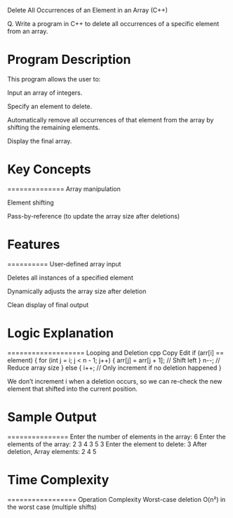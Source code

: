 Delete All Occurrences of an Element in an Array (C++)

Q. Write a program in C++ to delete all occurrences of a specific element from an array.



Program Description
===================
This program allows the user to:

Input an array of integers.

Specify an element to delete.

Automatically remove all occurrences of that element from the array by shifting the remaining elements.

Display the final array.



# Key Concepts
==============
Array manipulation

Element shifting

Pass-by-reference (to update the array size after deletions)



# Features
==========
User-defined array input

Deletes all instances of a specified element

Dynamically adjusts the array size after deletion

Clean display of final output



# Logic Explanation
===================
Looping and Deletion
cpp
Copy
Edit
if (arr[i] == element) {
    for (int j = i; j < n - 1; j++) {
        arr[j] = arr[j + 1];  // Shift left
    }
    n--;  // Reduce array size
} else {
    i++;  // Only increment if no deletion happened
}

We don’t increment i when a deletion occurs, so we can re-check the new element that shifted into the current position.



# Sample Output
===============
Enter the number of elements in the array: 6
Enter the elements of the array: 2 3 4 3 5 3
Enter the element to delete: 3
After deletion, Array elements: 2 4 5



# Time Complexity
=================
Operation	Complexity
Worst-case deletion	O(n²) in the worst case (multiple shifts)

